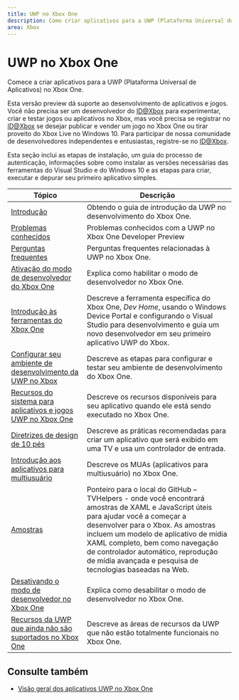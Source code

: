 ```yaml
---
title: UWP no Xbox One
description: Como criar aplicativos para a UWP (Plataforma Universal do Windows) no Xbox One.
area: Xbox
---
```


# UWP no Xbox One

Comece a criar aplicativos para a UWP (Plataforma Universal de Aplicativos) no Xbox One.

Esta versão preview dá suporte ao desenvolvimento de aplicativos e jogos. Você não precisa ser um desenvolvedor do [ID@Xbox](http://www.xbox.com/en-us/Developers/id) para experimentar, criar e testar jogos ou aplicativos no Xbox, mas você precisa se registrar no [ID@Xbox](http://www.xbox.com/en-us/Developers/id) se desejar publicar e vender um jogo no Xbox One ou tirar proveito do Xbox Live no Windows 10. Para participar de nossa comunidade de desenvolvedores independentes e entusiastas, registre-se no [ID@Xbox](http://www.xbox.com/en-us/Developers/id). 

Esta seção inclui as etapas de instalação, um guia do processo de autenticação, informações sobre como instalar as versões necessárias das ferramentas do Visual Studio e do Windows 10 e as etapas para criar, executar e depurar seu primeiro aplicativo simples. 

| Tópico      | Descrição |
|------------|-------------|
|[Introdução](getting-started.md)| Obtendo o guia de introdução da UWP no desenvolvimento do Xbox One. |
|[Problemas conhecidos](known-issues.md)| Problemas conhecidos com a UWP no Xbox One Developer Preview |
|[Perguntas frequentes](frequently-asked-questions.md)| Perguntas frequentes relacionadas à UWP no Xbox One. |
|[Ativação do modo de desenvolvedor do Xbox One](devkit-activation.md)| Explica como habilitar o modo de desenvolvedor no Xbox One. |
|[Introdução às ferramentas do Xbox One](introduction-to-xbox-tools.md)| Descreve a ferramenta específica do Xbox One, _Dev Home_, usando o Windows Device Portal e configurando o Visual Studio para desenvolvimento e guia um novo desenvolvedor em seu primeiro aplicativo UWP do Xbox. |
|[Configurar seu ambiente de desenvolvimento da UWP no Xbox](development-environment-setup.md)| Descreve as etapas para configurar e testar seu ambiente de desenvolvimento do Xbox One. |
|[Recursos do sistema para aplicativos e jogos UWP no Xbox One](system-resource-allocation.md)| Descreve os recursos disponíveis para seu aplicativo quando ele está sendo executado no Xbox One. | 
|[Diretrizes de design de 10 pés](..\input-and-devices\designing-for-tv.md)| Descreve as práticas recomendadas para criar um aplicativo que será exibido em uma TV e usa um controlador de entrada. |  
|[Introdução aos aplicativos para multiusuário](multi-user-applications.md)| Descreve os MUAs (aplicativos para multiusuário) no Xbox One. |
|[Amostras](samples.md)| Ponteiro para o local do GitHub – TVHelpers - onde você encontrará amostras de XAML e JavaScript úteis para ajudar você a começar a desenvolver para o Xbox. As amostras incluem um modelo de aplicativo de mídia XAML completo, bem como navegação de controlador automático, reprodução de mídia avançada e pesquisa de tecnologias baseadas na Web. |
|[Desativando o modo de desenvolvedor no Xbox One](devkit-deactivation.md)| Explica como desabilitar o modo de desenvolvedor no Xbox One. |
|[Recursos da UWP que ainda não são suportados no Xbox One](http://go.microsoft.com/fwlink/?LinkId=760755)|  Descreve as áreas de recursos da UWP que não estão totalmente funcionais no Xbox One.|  

## Consulte também
- [Visão geral dos aplicativos UWP no Xbox One](http://go.microsoft.com/fwlink/?LinkId=780786)  
  


<!--HONumber=Mar16_HO5-->


